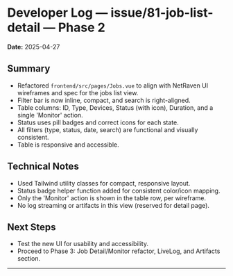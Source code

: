# Developer Log — issue/81-job-list-detail — Phase 2

**Date:** 2025-04-27

## Summary
- Refactored `frontend/src/pages/Jobs.vue` to align with NetRaven UI wireframes and spec for the jobs list view.
- Filter bar is now inline, compact, and search is right-aligned.
- Table columns: ID, Type, Devices, Status (with icon), Duration, and a single 'Monitor' action.
- Status uses pill badges and correct icons for each state.
- All filters (type, status, date, search) are functional and visually consistent.
- Table is responsive and accessible.

## Technical Notes
- Used Tailwind utility classes for compact, responsive layout.
- Status badge helper function added for consistent color/icon mapping.
- Only the 'Monitor' action is shown in the table row, per wireframe.
- No log streaming or artifacts in this view (reserved for detail page).

## Next Steps
- Test the new UI for usability and accessibility.
- Proceed to Phase 3: Job Detail/Monitor refactor, LiveLog, and Artifacts section.

--- 